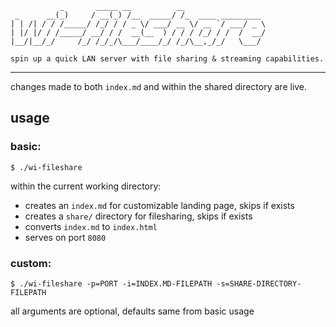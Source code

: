 ```
           _       _____ __          __
 _      __(_)     / __(_) /__  _____/ /_  ____ _________
| | /| / / /_____/ /_/ / / _ \/ ___/ __ \/ __ `/ ___/ _ \
| |/ |/ / /_____/ __/ / /  __(__  ) / / / /_/ / /  /  __/
|__/|__/_/     /_/ /_/_/\___/____/_/ /_/\__,_/_/   \___/

spin up a quick LAN server with file sharing & streaming capabilities.
```
***
changes made to both `index.md` and within the shared directory are live.

## usage
### basic:
`$ ./wi-fileshare`

within the current working directory:
- creates an `index.md` for customizable landing page, skips if exists
- creates a `share/` directory for filesharing, skips if exists
- converts `index.md` to `index.html`
- serves on port `8080`

### custom:
`$ ./wi-fileshare -p=PORT -i=INDEX.MD-FILEPATH -s=SHARE-DIRECTORY-FILEPATH`

all arguments are optional, defaults same from basic usage

